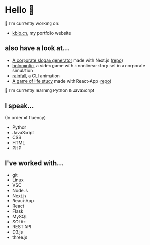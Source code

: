 # Hello 👋

🔭 I’m currently working on:
- [kblo.ch](https://kblo.ch), my portfolio website

## also have a look at...
- [A corporate slogan generator](https://corporate-dada.kblo.ch/) made with Next.js  ([repo](https://github.com/alpin111/corporate-dadaism))
- [holonoptic](https://glazial.itch.io/holonoptic), a video game with a nonlinear story set in a corporate simulation
- [rainfall](https://github.com/alpin111/rainfall), a CLI animation
- [A game of life study](https://conway-life-study.netlify.app/) made with React-App  ([repo](https://github.com/alpin111/game-of-life))

🌱 I’m currently learning Python & JavaScript

## I speak...
(In order of fluency)

- Python
- JavaScript
- CSS
- HTML
- PHP

## I've worked with...

- git
- Linux
- VSC
- Node.js
- Next.js
- React-App
- React
- Flask
- MySQL
- SQLite
- REST API
- D3.js
- three.js




<!--
**alpin111/alpin111** is a ✨ _special_ ✨ repository because its `README.md` (this file) appears on your GitHub profile.

Here are some ideas to get you started:

- 🔭 I’m currently working on ...
- 🌱 I’m currently learning ...
- 👯 I’m looking to collaborate on ...
- 🤔 I’m looking for help with ...
- 💬 Ask me about ...
- 📫 How to reach me: ...
- 😄 Pronouns: ...
- ⚡ Fun fact: ...
-->

